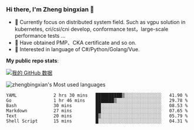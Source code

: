 ### Hi there, I'm Zheng bingxian  👋

* 📖  Currently focus on distributed system field. Such as vgpu solution in kubernetes, cri/csi/cni develop, conformance test，large-scale performance tests ...
* 🌱  Have obtained PMP、CKA certificate and so on.
* 👯  Interested in language of C#/Python/Golang/Vue.

**My public repo stats**:

[![我的 GitHub 数据](https://github-readme-stats.vercel.app/api?username=zhengbingxian&theme=merko)]()

![zhengbingxian's Most used languages](https://github-readme-stats.vercel.app/api/top-langs/?username=zhengbingxian&layout=compact&hide_border=true&langs_count=10)

<!--START_SECTION:waka-->

```text
YAML              2 hrs 30 mins   ██████████▒░░░░░░░░░░░░░░   41.90 %
Go                1 hr 46 mins    ███████▒░░░░░░░░░░░░░░░░░   29.78 %
Bash              30 mins         ██░░░░░░░░░░░░░░░░░░░░░░░   08.53 %
Markdown          27 mins         ██░░░░░░░░░░░░░░░░░░░░░░░   07.65 %
Text              20 mins         █▒░░░░░░░░░░░░░░░░░░░░░░░   05.79 %
Shell Script      15 mins         █░░░░░░░░░░░░░░░░░░░░░░░░   04.31 %
```

<!--END_SECTION:waka-->
